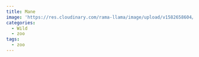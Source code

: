 ```yaml
---
title: Mane
image: 'https://res.cloudinary.com/rama-llama/image/upload/v1582658604/Mane_woi9ai.jpg'
categories:
  - Wild
  - zoo
tags:
  - zoo
---
```


